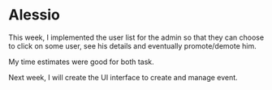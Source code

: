 
# Alessio 

This week, I implemented the user list for the admin so that they can choose to click on some user, see his details and eventually promote/demote him. 

My time estimates were good for both task.

Next week, I will create the UI interface to create and manage event. 
